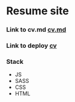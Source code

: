 # Resume site

### Link to cv.md [cv.md](https://vlaru.github.io/rsschool-cv/cv)
### Link to deploy [cv](https://vlaru.github.io/CV/src/index.html)

### Stack

- JS
- SASS
- CSS
- HTML
